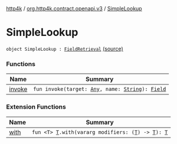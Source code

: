 [http4k](../../index.md) / [org.http4k.contract.openapi.v3](../index.md) / [SimpleLookup](./index.md)

# SimpleLookup

`object SimpleLookup : `[`FieldRetrieval`](../-field-retrieval/index.md) [(source)](https://github.com/http4k/http4k/blob/master/http4k-contract/src/main/kotlin/org/http4k/contract/openapi/v3/FieldRetrieval.kt#L25)

### Functions

| Name | Summary |
|---|---|
| [invoke](invoke.md) | `fun invoke(target: `[`Any`](https://kotlinlang.org/api/latest/jvm/stdlib/kotlin/-any/index.html)`, name: `[`String`](https://kotlinlang.org/api/latest/jvm/stdlib/kotlin/-string/index.html)`): `[`Field`](../-field/index.md) |

### Extension Functions

| Name | Summary |
|---|---|
| [with](../../org.http4k.core/with.md) | `fun <T> `[`T`](../../org.http4k.core/with.md#T)`.with(vararg modifiers: (`[`T`](../../org.http4k.core/with.md#T)`) -> `[`T`](../../org.http4k.core/with.md#T)`): `[`T`](../../org.http4k.core/with.md#T) |

